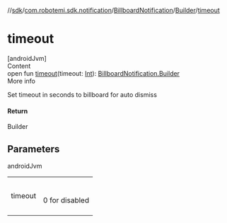 //[sdk](../../../../index.md)/[com.robotemi.sdk.notification](../../index.md)/[BillboardNotification](../index.md)/[Builder](index.md)/[timeout](timeout.md)



# timeout  
[androidJvm]  
Content  
open fun [timeout](timeout.md)(timeout: [Int](https://kotlinlang.org/api/latest/jvm/stdlib/kotlin/-int/index.html)): [BillboardNotification.Builder](index.md)  
More info  


Set timeout in seconds to billboard for auto dismiss



#### Return  


Builder



## Parameters  
  
androidJvm  
  
| | |
|---|---|
| <a name="com.robotemi.sdk.notification/BillboardNotification.Builder/timeout/#int/PointingToDeclaration/"></a>timeout| <a name="com.robotemi.sdk.notification/BillboardNotification.Builder/timeout/#int/PointingToDeclaration/"></a><br><br>0 for disabled<br><br>|
  
  



